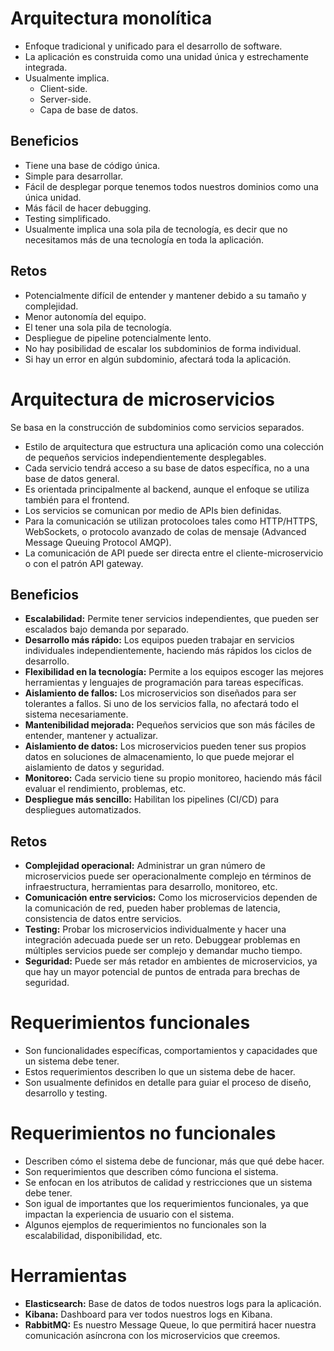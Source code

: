 # Arquitectura monolítica

- Enfoque tradicional y unificado para el desarrollo de software.
- La aplicación es construida como una unidad única y estrechamente integrada.
- Usualmente implica.
  - Client-side.
  - Server-side.
  - Capa de base de datos.

## Beneficios

- Tiene una base de código única.
- Simple para desarrollar.
- Fácil de desplegar porque tenemos todos nuestros dominios como una única unidad.
- Más fácil de hacer debugging.
- Testing simplificado.
- Usualmente implica una sola pila de tecnología, es decir que no necesitamos más de una tecnología en toda la aplicación.

## Retos

- Potencialmente difícil de entender y mantener debido a su tamaño y complejidad.
- Menor autonomía del equipo.
- El tener una sola pila de tecnología.
- Despliegue de pipeline potencialmente lento.
- No hay posibilidad de escalar los subdominios de forma individual.
- Si hay un error en algún subdominio, afectará toda la aplicación.

# Arquitectura de microservicios

Se basa en la construcción de subdominios como servicios separados.

- Estilo de arquitectura que estructura una aplicación como una colección de pequeños servicios independientemente desplegables.
- Cada servicio tendrá acceso a su base de datos específica, no a una base de datos general.
- Es orientada principalmente al backend, aunque el enfoque se utiliza también para el frontend.
- Los servicios se comunican por medio de APIs bien definidas.
- Para la comunicación se utilizan protocoloes tales como HTTP/HTTPS, WebSockets, o protocolo avanzado de colas de mensaje (Advanced Message Queuing Protocol AMQP).
- La comunicación de API puede ser directa entre el cliente-microservicio o con el patrón API gateway.

## Beneficios

- **Escalabilidad:** Permite tener servicios independientes, que pueden ser escalados bajo demanda por separado.
- **Desarrollo más rápido:** Los equipos pueden trabajar en servicios individuales independientemente, haciendo más rápidos los ciclos de desarrollo.
- **Flexibilidad en la tecnología:** Permite a los equipos escoger las mejores herramientas y lenguajes de programación para tareas específicas.
- **Aislamiento de fallos:** Los microservicios son diseñados para ser tolerantes a fallos. Si uno de los servicios falla, no afectará todo el sistema necesariamente.
- **Mantenibilidad mejorada:** Pequeños servicios que son más fáciles de entender, mantener y actualizar.
- **Aislamiento de datos:** Los microservicios pueden tener sus propios datos en soluciones de almacenamiento, lo que puede mejorar el aislamiento de datos y seguridad.
- **Monitoreo:** Cada servicio tiene su propio monitoreo, haciendo más fácil evaluar el rendimiento, problemas, etc.
- **Despliegue más sencillo:** Habilitan los pipelines (CI/CD) para despliegues automatizados.

## Retos

- **Complejidad operacional:** Administrar un gran número de microservicios puede ser operacionalmente complejo en términos de infraestructura, herramientas para desarrollo, monitoreo, etc.
- **Comunicación entre servicios:** Como los microservicios dependen de la comunicación de red, pueden haber problemas de latencia, consistencia de datos entre servicios.
- **Testing:** Probar los microservicios individualmente y hacer una integración adecuada puede ser un reto. Debuggear problemas en múltiples servicios puede ser complejo y demandar mucho tiempo.
- **Seguridad:** Puede ser más retador en ambientes de microservicios, ya que hay un mayor potencial de puntos de entrada para brechas de seguridad.

# Requerimientos funcionales

- Son funcionalidades específicas, comportamientos y capacidades que un sistema debe tener.
- Estos requerimientos describen lo que un sistema debe de hacer.
- Son usualmente definidos en detalle para guiar el proceso de diseño, desarrollo y testing.

# Requerimientos no funcionales

- Describen cómo el sistema debe de funcionar, más que qué debe hacer.
- Son requerimientos que describen cómo funciona el sistema.
- Se enfocan en los atributos de calidad y restricciones que un sistema debe tener.
- Son igual de importantes que los requerimientos funcionales, ya que impactan la experiencia de usuario con el sistema.
- Algunos ejemplos de requerimientos no funcionales son la escalabilidad, disponibilidad, etc.

# Herramientas

- **Elasticsearch:** Base de datos de todos nuestros logs para la aplicación.
- **Kibana:** Dashboard para ver todos nuestros logs en Kibana.
- **RabbitMQ:** Es nuestro Message Queue, lo que permitirá hacer nuestra comunicación asíncrona con los microservicios que creemos.
